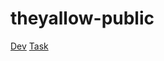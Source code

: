 # theyallow-public
[Dev](https://github.com/aykuli/theyalow)
[Task](https://github.com/rolling-scopes-school/tasks/blob/master/tasks/markups/level%201/theyalow/theyalow-ru.md)
